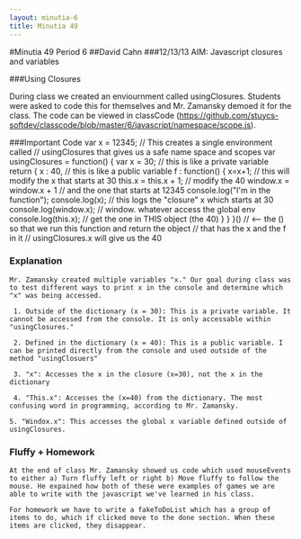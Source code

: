 ```yaml
---
layout: minutia-6
title: Minutia 49
---
```


#Minutia 49 Period 6
##David Cahn
###12/13/13
AIM: Javascript closures and variables

###Using Closures

During class we created an enviournment called usingClosures. Students were asked to code this for themselves and Mr. Zamansky demoed it for the class. The code can be viewed in classCode (https://github.com/stuycs-softdev/classcode/blob/master/6/javascript/namespace/scope.js).

###Important Code
    var x = 12345;
    // This creates a single environment called
   	// usingClosures that gives us a safe name space and scopes
   	var usingClosures = function() {
    var x = 30; // this is like a private variable
    return {
        x : 40, // this is like a public variable
        f : function() {
            x=x+1; // this will modify the x that starts at 30
            this.x = this.x + 1; // modify the 40
            window.x = window.x + 1 // and the one that starts at 12345
            console.log("I'm in the function");
            console.log(x); // this logs the "closure" x which starts at 30
            console.log(window.x); // window. whatever access the global env
            console.log(this.x); // get the one in THIS object (the 40)
        }
    }
    }() // <-- the () so that we run this function and return the object
    //         that has the x and the f in it
    // usingClosures.x will give us the 40 

### Explanation

    Mr. Zamansky created multiple variables "x." Our goal during class was to test different ways to print x in the console and determine which "x" was being accessed. 

     1. Outside of the dictionary (x = 30): This is a private variable. It cannot be accessed from the console. It is only accessable within "usingClosures."

     2. Defined in the dictionary (x = 40): This is a public variable. I can be printed directly from the console and used outside of the method "usingClosuers"

     3. "x": Accesses the x in the closure (x=30), not the x in the dictionary
      
     4. "This.x": Accesses the (x=40) from the dictionary. The most confusing word in programming, according to Mr. Zamansky.

    5. "Windox.x": This accesses the global x variable defined outside of usingClosures.
   
### Fluffy + Homework

    At the end of class Mr. Zamansky showed us code which used mouseEvents to either a) Turn fluffy left or right b) Move fluffy to follow the mouse. He expained how both of these were examples of games we are able to write with the javascript we've learned in his class.

    For homework we have to write a fakeToDoList which has a group of items to do, which if clicked move to the done section. When these items are clicked, they disappear.    